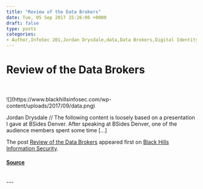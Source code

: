 ```yaml
---
title: "Review of the Data Brokers"
date: Tue, 05 Sep 2017 15:26:06 +0000
draft: false
type: posts
categories: 
- Author,InfoSec 201,Jordan Drysdale,data,Data Brokers,Digital Identity,privacy
---
```

# Review of the Data Brokers

<br/>

<br/>
![](https://www.blackhillsinfosec.com/wp-content/uploads/2017/09/data.png)

Jordan Drysdale // The following content is loosely based on a presentation I gave at BSides Denver. After speaking at BSides Denver, one of the audience members spent some time \[…\]

The post [Review of the Data Brokers](https://www.blackhillsinfosec.com/review-data-brokers/) appeared first on [Black Hills Information Security](https://www.blackhillsinfosec.com).

#### [Source](https://www.blackhillsinfosec.com/review-data-brokers/)

<br/>
---
